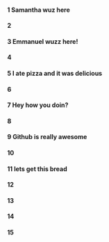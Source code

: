 #### 1 Samantha wuz here
#### 2
#### 3 Emmanuel wuzz here! 
#### 4
#### 5 I ate pizza and it was delicious 
#### 6
#### 7 Hey how you doin?
#### 8
#### 9 Github is really awesome
#### 10
#### 11 lets get this bread
#### 12
#### 13
#### 14
#### 15